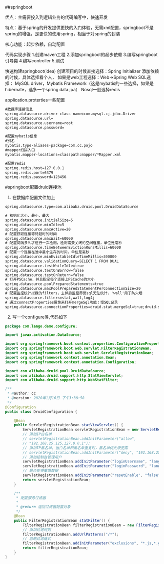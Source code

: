 ##springboot

优点：主需要投入到逻辑业务的代码编写中，快速开发

特点：基于spring的开发提供更快的入门体验，无需xml配置，springboot不是spring的增强，是更快的使用spring，相当于对spring的封装

核心功能：起步依赖，自动配置

代码实现步骤
1.创建maven工程
2.添加springboot的起步依赖
3.编写springboot引导类
4.编写controller
5.测试

快速构建springboot(idea)
创建项目的时候直接选择：Spring Initializer
添加依赖的时候，具体选择看个人，
如果是web工程选择：Web->Spring Web
SQL选择： MySQL driver，Mybatis Framework（这是mybatis的一些选择，如果是hibernate，选多一个spring data jpa）
Nosql一般选择redis


application.proterties一些配置
```xml
#数据库连接信息
spring.datasource.driver-class-name=com.mysql.cj.jdbc.Driver
spring.datasource.url=
spring.datasource.username=root
spring.datasource.password=

#配置mybatis信息
#别名
mybatis.type-aliases-package=com.cc.pojo
#mapper扫描入口
mybatis.mapper-locations=classpath:mapper/*Mapper.xml

#配置redis
spring.redis.host=127.0.0.1
spring.redis.port=6379
spring.redis.password=123456
```
#springboot配置druid连接池
1. 在数据库配置文件加上
```xml
spring.datasource.type=com.alibaba.druid.pool.DruidDataSource

# 初始化大小，最小，最大
spring.datasource.initialSize=5
spring.datasource.minIdle=5
spring.datasource.maxActive=20
# 配置获取连接等待超时的时间
spring.datasource.maxWait=60000
# 配置间隔多久才进行一次检测，检测需要关闭的空闲连接，单位是毫秒
spring.datasource.timeBetweenEvictionRunsMillis=60000
# 配置一个连接在池中最小生存的时间，单位是毫秒
spring.datasource.minEvictableIdleTimeMillis=300000
spring.datasource.validationQuery=SELECT 1 FROM DUAL
spring.datasource.testWhileIdle=true
spring.datasource.testOnBorrow=false
spring.datasource.testOnReturn=false
# 打开PSCache，并且指定每个连接上PSCache的大小
spring.datasource.poolPreparedStatements=true
spring.datasource.maxPoolPreparedStatementPerConnectionSize=20
# 配置监控统计拦截的filters，去掉后监控界面sql无法统计，'wall'用于防火墙
spring.datasource.filters=stat,wall,log4j
# 通过connectProperties属性来打开mergeSql功能；慢SQL记录
spring.datasource.connectionProperties=druid.stat.mergeSql=true;druid.stat.slowSqlMillis=5000
```
2. 写一个configure类,代码如下
```java
package com.lango.demo.configure;

import javax.activation.DataSource;

import org.springframework.boot.context.properties.ConfigurationProperties;
import org.springframework.boot.web.servlet.FilterRegistrationBean;
import org.springframework.boot.web.servlet.ServletRegistrationBean;
import org.springframework.context.annotation.Bean;
import org.springframework.context.annotation.Configuration;

import com.alibaba.druid.pool.DruidDataSource;
import com.alibaba.druid.support.http.StatViewServlet;
import com.alibaba.druid.support.http.WebStatFilter;

/**
 * @author: cc
 * @version: 2020年1月16日 下午3:38:58
 */
@Configuration
public class DruidConfiguration {

	@Bean
	public ServletRegistrationBean statViewServlet() {
		ServletRegistrationBean servletRegistrationBean = new ServletRegistrationBean(new StatViewServlet(), "/druid/*");
		// 添加IP白名单
		// servletRegistrationBean.addInitParameter("allow",
		// "192.168.25.125,127.0.0.1");
		// 添加IP黑名单，当白名单和黑名单重复时，黑名单优先级更高
		// servletRegistrationBean.addInitParameter("deny", "192.168.25.123");
		// 添加控制台管理用户
		servletRegistrationBean.addInitParameter("loginUsername", "lango");
		servletRegistrationBean.addInitParameter("loginPassword", "lango");
		// 是否能够重置数据
		servletRegistrationBean.addInitParameter("resetEnable", "false");
		return servletRegistrationBean;
	}

	/**
	 * 配置服务过滤器
	 *
	 * @return 返回过滤器配置对象
	 */
	@Bean
	public FilterRegistrationBean statFilter() {
		FilterRegistrationBean filterRegistrationBean = new FilterRegistrationBean(new WebStatFilter());
		// 添加过滤规则
		filterRegistrationBean.addUrlPatterns("/*");
		// 忽略过滤格式
		filterRegistrationBean.addInitParameter("exclusions", "*.js,*.gif,*.jpg,*.png,*.css,*.ico,/druid/*,");
		return filterRegistrationBean;
	}
}

```
